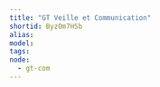 ```yaml
---
title: "GT Veille et Communication"
shortid: ByzOm7HSb
alias:
model:
tags:
node: 
  - gt-com
---
```

